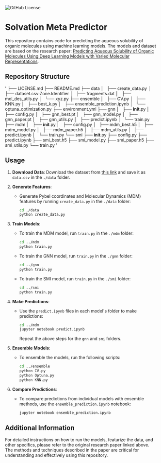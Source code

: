 <img alt="GitHub License" src="https://img.shields.io/github/license/FaizaAB/Solvation">

# Solvation Meta Predictor

This repository contains code for predicting the aqueous solubility of organic molecules using machine learning models. The models and dataset are based on the research paper: [Predicting Aqueous Solubility of Organic Molecules Using Deep Learning Models with Varied Molecular Representations](https://pubs.acs.org/doi/full/10.1021/acsomega.2c00642).

## Repository Structure
'
├── LICENSE.md
├── README.md
├── data
│   ├── create_data.py
│   ├── dataset.csv:Zone.Identifier
│   ├── fragments.dat
│   ├── mol_des_utils.py
│   └── xyz.py
├── ensemble
│   ├── CV.py
│   ├── KNN.py
│   ├── best_k.py
│   ├── ensemble_prediction.ipynb
│   └── optuna_optimization.py
├── environment.yml
├── gnn
│   ├── __init__.py
│   ├── config.py
│   ├── gnn_best.pt
│   ├── gnn_model.py
│   ├── gnn_paper.pt
│   ├── gnn_utils.py
│   ├── predict.ipynb
│   └── train.py
├── mdm
│   ├── __init__.py
│   ├── config.py
│   ├── mdm_best.h5
│   ├── mdm_model.py
│   ├── mdm_paper.h5
│   ├── mdm_utils.py
│   ├── predict.ipynb
│   └── train.py
└── smi
    ├── __init__.py
    ├── config.py
    ├── predict.ipynb
    ├── smi_best.h5
    ├── smi_model.py
    ├── smi_paper.h5
    ├── smi_utils.py
    └── train.py
    '
## Usage

1. **Download Data**: Download the dataset from [this link](https://figshare.com/s/542fb80e65742746603c) and save it as `data.csv` in the `./data` folder.

2. **Generate Features**:
    - Generate Pybel coordinates and Molecular Dynamics (MDM) features by running `create_data.py` in the `./data` folder:
      ```sh
      cd ./data
      python create_data.py
      ```

3. **Train Models**:
    - To train the MDM model, run `train.py` in the `./mdm` folder:
      ```sh
      cd ../mdm
      python train.py
      ```
    - To train the GNN model, run `train.py` in the `./gnn` folder:
      ```sh
      cd ../gnn
      python train.py
      ```
    - To train the SMI model, run `train.py` in the `./smi` folder:
      ```sh
      cd ../smi
      python train.py
      ```

4. **Make Predictions**:
    - Use the `predict.ipynb` files in each model's folder to make predictions:
      ```sh
      cd ../mdm
      jupyter notebook predict.ipynb
      ```
      Repeat the above steps for the `gnn` and `smi` folders.

5. **Ensemble Models**:
    - To ensemble the models, run the following scripts:
      ```sh
      cd ../ensemble
      python CV.py
      python Optuna.py
      python KNN.py
      ```

6. **Compare Predictions**:
    - To compare predictions from individual models with ensemble methods, use the `ensemble_prediction.ipynb` notebook:
      ```sh
      jupyter notebook ensemble_prediction.ipynb
      ```

## Additional Information
For detailed instructions on how to run the models, featurize the data, and other specifics, please refer to the original research paper linked above. The methods and techniques described in the paper are critical for understanding and effectively using this repository.
